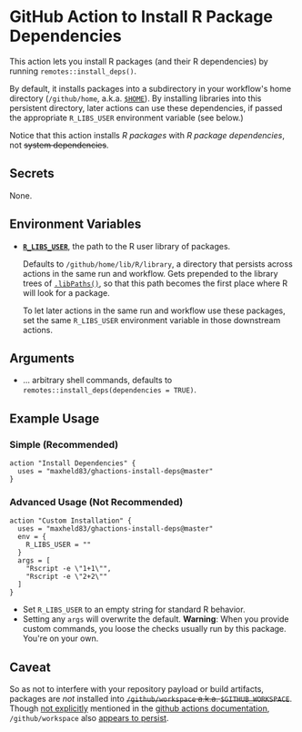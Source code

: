 # GitHub Action to Install R Package Dependencies

This action lets you install R packages (and their R dependencies) by running `remotes::install_deps()`.

By default, it installs packages into a subdirectory in your workflow's home directory (`/github/home`, a.k.a. [`$HOME`](https://developer.github.com/actions/creating-github-actions/accessing-the-runtime-environment/#filesystem)).
By installing libraries into this persistent directory, later actions can use these dependencies, if passed the appropriate `R_LIBS_USER` environment variable (see below.)

Notice that this action installs *R packages* with *R package dependencies*, not ~~system dependencies~~.


## Secrets

None.


## Environment Variables

- [**`R_LIBS_USER`**](https://stat.ethz.ch/R-manual/R-devel/library/base/html/libPaths.html), the path to the R user library of packages.
    
    Defaults to `/github/home/lib/R/library`, a directory that persists across actions in the same run and workflow.
    Gets prepended to the library trees of [`.libPaths()`](https://stat.ethz.ch/R-manual/R-devel/library/base/html/libPaths.html), so that this path becomes the first place where R will look for a package.
    
    To let later actions in the same run and workflow use these packages, set the same `R_LIBS_USER` environment variable in those downstream actions.


## Arguments

- ... arbitrary shell commands, defaults to `remotes::install_deps(dependencies = TRUE)`.


## Example Usage

### Simple (Recommended)

```
action "Install Dependencies" {
  uses = "maxheld83/ghactions-install-deps@master"
}
```

### Advanced Usage (Not Recommended)

```
action "Custom Installation" {
  uses = "maxheld83/ghactions-install-deps@master"
  env = {
    R_LIBS_USER = ""
  }
  args = [
    "Rscript -e \"1+1\"",
    "Rscript -e \"2+2\""
  ]
}
```

- Set `R_LIBS_USER` to an empty string for standard R behavior.
- Setting any `args` will overwrite the default.
    **Warning**: When you provide custom commands, you loose the checks usually run by this package. 
    You're on your own.


## Caveat 

So as not to interfere with your repository payload or build artifacts, packages are *not* installed into ~~`/github/workspace` a.k.a. `$GITHUB_WORKSPACE`~~.
Though [not explicitly](https://github.com/maxheld83/ghactions-inst-rdep/issues/10) mentioned in the [github actions documentation](https://developer.github.com/actions/creating-github-actions/accessing-the-runtime-environment/#filesystem), `/github/workspace` also [appears to persist](https://github.com/maxheld83/persistent-home).
